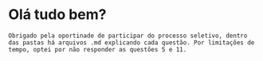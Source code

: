 # Olá tudo bem?

    Obrigado pela oportinade de participar do processo seletivo, dentro das pastas há arquivos .md explicando cada questão. Por limitações de tempo, optei por não responder as questões 5 e 11.